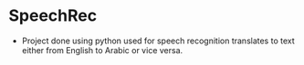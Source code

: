 # SpeechRec

- Project done using python used for speech recognition translates to text either from English to Arabic or vice versa.
